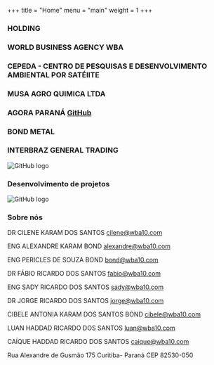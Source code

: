 +++
title = "Home"
menu = "main"
weight = 1
+++

### HOLDING

### WORLD BUSINESS AGENCY   WBA

### CEPEDA - CENTRO DE PESQUISAS E DESENVOLVIMENTO AMBIENTAL POR SATÉlITE

### MUSA AGRO QUIMICA LTDA

### AGORA PARANÁ  [GitHub](http:/www.agoraparana.com.br/github.com)

### BOND METAL

### INTERBRAZ GENERAL TRADING


![GitHub logo](/images/florestatropicalalter.jpg)

### Desenvolvimento de projetos

![GitHub logo](/images/projetos.jpg)

### Sobre nós


DR CILENE KARAM DOS SANTOS
[cilene@wba10.com](http://github.com)

ENG ALEXANDRE KARAM BOND
[alexandre@wba10.com](http://github.com)

ENG PERICLES DE SOUZA BOND
[bond@wba10.com](http://github.com)

DR FÁBIO RICARDO DOS SANTOS
[fabio@wba10.com](http://github.com)

ENG SADY RICARDO DOS SANTOS
[sady@wba10.com](http://github.com)

DR JORGE RICARDO DOS SANTOS
[jorge@wba10.com](http://github.com)

CIBELE ANTONIA KARAM DOS SANTOS BOND
[cibele@wba10.com](http://github.com)

LUAN HADDAD RICARDO DOS SANTOS
[luan@wba10.com](http://github.com)

CAÍQUE HADDAD RICARDO DOS SANTOS
[caique@wba10.com](http://github.com)


Rua Alexandre de Gusmão 175 Curitiba- Paraná
CEP 82530-050

